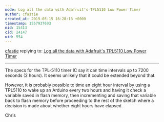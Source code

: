 ```yaml
---
node: Log all the data with Adafruit's TPL5110 Low Power Timer
author: cfastie
created_at: 2019-05-15 16:28:13 +0000
timestamp: 1557937693
nid: 15413
cid: 24147
uid: 554
---
```




[cfastie](../profile/cfastie) replying to: [Log all the data with Adafruit's TPL5110 Low Power Timer](../notes/cfastie/12-21-2017/log-all-the-data-with-adafruit-s-tpl5110-low-power-timer)

----
The specs for the TPL-5110 timer IC say it can time intervals up to 7200 seconds (2 hours). It seems unlikely that it could be extended beyond that.

However, it is probably possible to time an eight hour interval by using a TPL5110 to wake up an Arduino every two hours and having it check a variable saved in flash memory, then incrementing and saving that variable back to flash memory before proceeding to the rest of the sketch where a decision is made about whether eight hours have elapsed.

Chris 